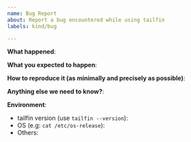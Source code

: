 ```yaml
---
name: Bug Report
about: Report a bug encountered while using tailfin
labels: kind/bug

---
```


**What happened**:

**What you expected to happen**:

**How to reproduce it (as minimally and precisely as possible)**:

**Anything else we need to know?**:

**Environment**:
- tailfin version (use `tailfin --version`):
- OS (e.g: `cat /etc/os-release`):
- Others:
